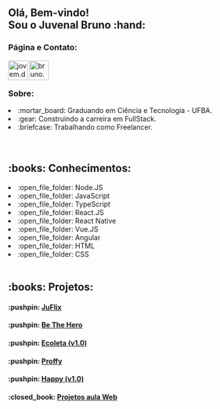 <h2>Olá, Bem-vindo!<br/>Sou o Juvenal Bruno :hand:</h2>

<h3>Página e Contato:</h3>
<a href="https://www.instagram.com/jovem.developer">
  <img 
       align="left" 
       alt="jovem.developer" 
       width="40px" 
       src="https://images.vexels.com/media/users/3/137198/isolated/preview/07f0d7b69ef071571e4ada2f4d6a053a---cone-do-instagram-colorido-by-vexels.png"/>
</a>
<a href="mailto:bruno.andrade178@hotmail.com">
  <img
       align="left"
       alt="bruno.andrade178@hotmail.com"
       width="40px"
       src="https://upload.wikimedia.org/wikipedia/commons/8/81/Email_new.svg"
  />    
</a>

<br/>
<br/>

<h3>Sobre: </h3>
<li>:mortar_board: Graduando em Ciência e Tecnologia - UFBA.</li>
<li>:gear: Construindo a carreira em FullStack.</li>
<li>:briefcase: Trabalhando como Freelancer.</li>

<br/>
<br/>

<h2>:books: Conhecimentos:</h2>

<li>:open_file_folder: Node.JS</li>
<li>:open_file_folder: JavaScript</li>
<li>:open_file_folder: TypeScript</li>
<li>:open_file_folder: React.JS</li>
<li>:open_file_folder: React Native</li>
<li>:open_file_folder: Vue.JS</li>
<li>:open_file_folder: Angular</li>
<li>:open_file_folder: HTML</li>
<li>:open_file_folder: CSS</li>

<br/>

<h2>:books: Projetos:</h2>

<h4>:pushpin: <a href="https://github.com/juvenalbruno/Imersao_React_Juflix">JuFlix</a></h4>
<h4>:pushpin: <a href="https://github.com/juvenalbruno/SemanaOmniStack11-master">Be The Hero</a></h4>
<h4>:pushpin: <a href="https://github.com/juvenalbruno/NLW_01-Ecoleta_v1.0">Ecoleta (v1.0)</a></h4>
<h4>:pushpin: <a href="https://github.com/juvenalbruno/NLW_02">Proffy</a></h4>
<h4>:pushpin: <a href="https://github.com/juvenalbruno/NLW_03-Happy_v1.0">Happy (v1.0)</a></h4>
<h4>:closed_book: <a href="https://github.com/juvenalbruno/curso_web_js">Projetos aula Web</a></h4>

<br/>
<br/>

<!-- ![Juvenal Bruno's github stats](https://github-readme-stats.vercel.app/api?username=juvenalbruno&show_icons=true&theme=radical) --!>
